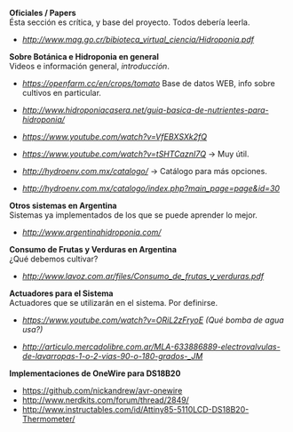**Oficiales / Papers**  
Ésta sección es crítica, y base del proyecto. Todos debería leerla.

* *http://www.mag.go.cr/bibioteca_virtual_ciencia/Hidroponia.pdf*

**Sobre Botánica e Hidroponia en general**  
Videos e información general, *introducción*.

* *https://openfarm.cc/en/crops/tomato* Base de datos WEB, info sobre cultivos en particular.

* *http://www.hidroponiacasera.net/guia-basica-de-nutrientes-para-hidroponia/*

* *https://www.youtube.com/watch?v=VfEBXSXk2fQ*

* *https://www.youtube.com/watch?v=tSHTCaznI7Q*   -> Muy útil.

* *http://hydroenv.com.mx/catalogo/*  ->  Catálogo para más opciones.

* *http://hydroenv.com.mx/catalogo/index.php?main_page=page&id=30*

**Otros sistemas en Argentina**  
Sistemas ya implementados de los que se puede aprender lo mejor.
* *http://www.argentinahidroponia.com/*

**Consumo de Frutas y Verduras en Argentina**  
¿Qué debemos cultivar?
* *http://www.lavoz.com.ar/files/Consumo_de_frutas_y_verduras.pdf*

**Actuadores para el Sistema**  
Actuadores que se utilizarán en el sistema. Por definirse.
* *https://www.youtube.com/watch?v=ORiL2zFryoE (Qué bomba de agua usa?)*

* *http://articulo.mercadolibre.com.ar/MLA-633886889-electrovalvulas-de-lavarropas-1-o-2-vias-90-o-180-grados-_JM*

**Implementaciones de OneWire para DS18B20**  
* https://github.com/nickandrew/avr-onewire
* http://www.nerdkits.com/forum/thread/2849/
* http://www.instructables.com/id/Attiny85-5110LCD-DS18B20-Thermometer/
